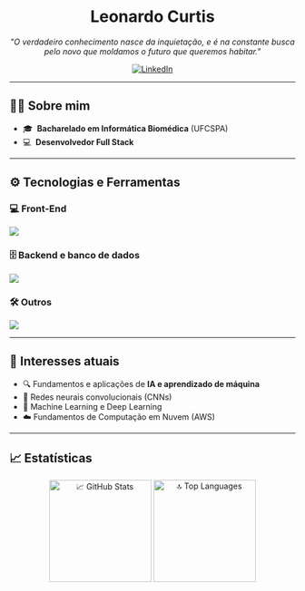 <h1 align="center">Leonardo Curtis</h1>

<p align="center">
  <em>"O verdadeiro conhecimento nasce da inquietação, e é na constante busca pelo novo que moldamos o futuro que queremos habitar."</em>
</p>

<p align="center">
  <a href="https://www.linkedin.com/in/leonardo-curtis-435041221/" target="_blank">
    <img src="https://img.shields.io/badge/LinkedIn-leonardo curtis-blue?style=for-the-badge&logo=linkedin" alt="LinkedIn">
  </a>
</p>

---

## 🧑‍💻 Sobre mim

- 🎓 &nbsp;**Bacharelado em Informática Biomédica** (UFCSPA)
- 💻 &nbsp;**Desenvolvedor Full Stack**

---

## ⚙️ Tecnologias e Ferramentas

<!--Skills-->
<div align="left">
  <h3 style="text-align: left;">💻 Front-End</h3>
  <img src="https://skillicons.dev/icons?i=nextjs,angular,javascript,react,html,css,tailwind" />
</div>

<div align="left">
  <h3 style="text-align: left;">🗄️ Backend e banco de dados</h3>
  <img src="https://skillicons.dev/icons?i=java,php,python,typescript,nodejs,mysql,postgresql,golang" />
</div>

<div align="left">
  <h3 style="text-align: left;">🛠️ Outros</h3>
  <img src="https://skillicons.dev/icons?i=vscode,figma,tensorflow,docker,linux" />
</div>

---

## 🌱 Interesses atuais

- 🔍 Fundamentos e aplicações de **IA e aprendizado de máquina**  
- 🧠 Redes neurais convolucionais (CNNs)
- 🤖 Machine Learning e Deep Learning  
- ☁️ Fundamentos de Computação em Nuvem (AWS)  

---

## 📈 Estatísticas
<p align="center">
    <img height="180em" src="https://github-readme-stats.vercel.app/api?username=leonardobe&show_icons=true&theme=react&border_radius=10&count_private=true" alt="📈 GitHub Stats" />
    <img height="180em" src="https://github-readme-stats.vercel.app/api/top-langs?username=leonardobe&layout=compact&theme=react&border_radius=10&langs_count=8" alt="🔝 Top Languages" />
</p>   
